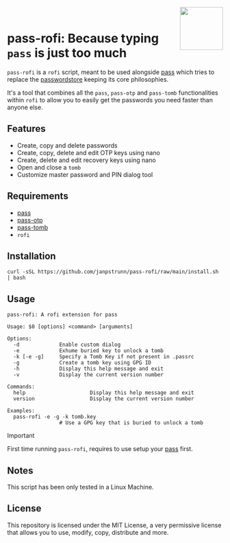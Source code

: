 <img src="https://git.disroot.org/janpstrunn/images/raw/branch/main/pass.png" align="right" height="100"/>
<br>

# pass-rofi: Because typing `pass` is just too much

`pass-rofi` is a `rofi` script, meant to be used alongside [pass](https://github.com/janpstrunn/pass) which tries to replace the [passwordstore](https://www.passwordstore.org/) keeping its core philosophies.

It's a tool that combines all the `pass`, `pass-otp` and `pass-tomb` functionalities within `rofi` to allow you to easily get the passwords you need faster than anyone else.

## Features

- Create, copy and delete passwords
- Create, copy, delete and edit OTP keys using nano
- Create, delete and edit recovery keys using nano
- Open and close a `tomb`
- Customize master password and PIN dialog tool

## Requirements

- [pass](https://github.com/janpstrunn/pass)
- [pass-otp](https://github.com/janpstrunn/pass-otp)
- [pass-tomb](https://github.com/janpstrunn/pass-tomb)
- `rofi`

## Installation

```
curl -sSL https://github.com/janpstrunn/pass-rofi/raw/main/install.sh | bash
```

## Usage

```
pass-rofi: A rofi extension for pass

Usage: $0 [options] <command> [arguments]

Options:
  -d             Enable custom dialog
  -e             Exhume buried key to unlock a tomb
  -k [-e -g]     Specify a Tomb Key if not present in .passrc
  -g             Create a tomb key using GPG ID
  -h             Display this help message and exit
  -v             Display the current version number

Commands:
  help                     Display this help message and exit
  version                  Display the current version number

Examples:
  pass-rofi -e -g -k tomb.key
                 # Use a GPG key that is buried to unlock a tomb
```

> [!IMPORTANT]
> First time running `pass-rofi`, requires to use setup your [pass](https://github.com/janpstrunn/pass) first.

## Notes

This script has been only tested in a Linux Machine.

## License

This repository is licensed under the MIT License, a very permissive license that allows you to use, modify, copy, distribute and more.

